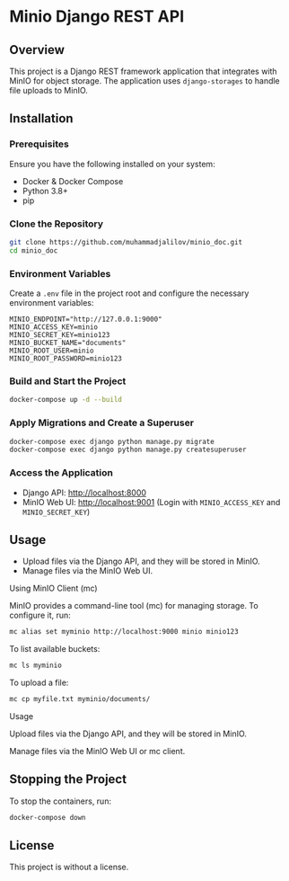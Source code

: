 # Minio Django REST API

## Overview
This project is a Django REST framework application that integrates with MinIO for object storage. The application uses `django-storages` to handle file uploads to MinIO.

## Installation

### Prerequisites
Ensure you have the following installed on your system:
- Docker & Docker Compose
- Python 3.8+
- pip

### Clone the Repository
```sh
git clone https://github.com/muhammadjalilov/minio_doc.git
cd minio_doc
```

### Environment Variables
Create a `.env` file in the project root and configure the necessary environment variables:
```env
MINIO_ENDPOINT="http://127.0.0.1:9000"
MINIO_ACCESS_KEY=minio
MINIO_SECRET_KEY=minio123
MINIO_BUCKET_NAME="documents"
MINIO_ROOT_USER=minio
MINIO_ROOT_PASSWORD=minio123
```

### Build and Start the Project
```sh
docker-compose up -d --build
```

### Apply Migrations and Create a Superuser
```sh
docker-compose exec django python manage.py migrate
docker-compose exec django python manage.py createsuperuser
```

### Access the Application
- Django API: [http://localhost:8000](http://localhost:8000)
- MinIO Web UI: [http://localhost:9001](http://localhost:9001) (Login with `MINIO_ACCESS_KEY` and `MINIO_SECRET_KEY`)

## Usage
- Upload files via the Django API, and they will be stored in MinIO.
- Manage files via the MinIO Web UI.

Using MinIO Client (mc)

MinIO provides a command-line tool (mc) for managing storage.
To configure it, run:

```sh
mc alias set myminio http://localhost:9000 minio minio123
```

To list available buckets:

```sh
mc ls myminio
```

To upload a file:
```sh
mc cp myfile.txt myminio/documents/
```

Usage

Upload files via the Django API, and they will be stored in MinIO.

Manage files via the MinIO Web UI or mc client.

## Stopping the Project
To stop the containers, run:
```sh
docker-compose down
```

## License
This project is without a license.

